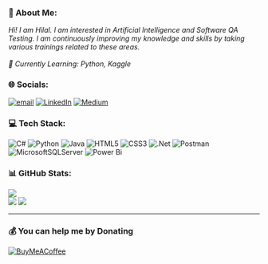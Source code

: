 ### 💫 About Me:
*Hi! I am Hilal. I am interested in Artificial Intelligence and Software QA Testing. I am continuously improving my knowledge and skills by taking various trainings related to these areas.<br> <br>🌱 Currently Learning: Python, Kaggle<br>*

### 🌐 Socials:
[![email](https://img.shields.io/badge/Email-D14836?logo=gmail&logoColor=white)](mailto:hilakdogan@outlook.com) [![LinkedIn](https://img.shields.io/badge/LinkedIn-%230077B5.svg?logo=linkedin&logoColor=white)](https://linkedin.com/in/hilalakdogan/) [![Medium](https://img.shields.io/badge/Medium-12100E?logo=medium&logoColor=white)](https://medium.com/@hilalakdogan) 

### 💻 Tech Stack:
![C#](https://img.shields.io/badge/c%23-%23239120.svg?style=for-the-badge&logo=csharp&logoColor=white) ![Python](https://img.shields.io/badge/python-3670A0?style=for-the-badge&logo=python&logoColor=ffdd54) ![Java](https://img.shields.io/badge/java-%23ED8B00.svg?style=for-the-badge&logo=openjdk&logoColor=white) ![HTML5](https://img.shields.io/badge/html5-%23E34F26.svg?style=for-the-badge&logo=html5&logoColor=white) ![CSS3](https://img.shields.io/badge/css3-%231572B6.svg?style=for-the-badge&logo=css3&logoColor=white) ![.Net](https://img.shields.io/badge/.NET-5C2D91?style=for-the-badge&logo=.net&logoColor=white) ![Postman](https://img.shields.io/badge/Postman-FF6C37?style=for-the-badge&logo=postman&logoColor=white) ![MicrosoftSQLServer](https://img.shields.io/badge/Microsoft%20SQL%20Server-CC2927?style=for-the-badge&logo=microsoft%20sql%20server&logoColor=white) ![Power Bi](https://img.shields.io/badge/power_bi-F2C811?style=for-the-badge&logo=powerbi&logoColor=black)

### 📊 GitHub Stats:
![](https://github-readme-stats.vercel.app/api/top-langs/?username=akdoganhilal&theme=one_dark_pro&hide_border=true&include_all_commits=false&count_private=false&layout=compact)<br/>
![](https://github-readme-stats.vercel.app/api?username=akdoganhilal&theme=one_dark_pro&hide_border=false&include_all_commits=false&count_private=true)
![](https://nirzak-streak-stats.vercel.app/?user=akdoganhilal&theme=one_dark_pro&hide_border=true)


---

  ### 💰 You can help me by Donating
  [![BuyMeACoffee](https://img.shields.io/badge/Buy%20Me%20a%20Coffee-ffdd00?style=for-the-badge&logo=buy-me-a-coffee&logoColor=black)](https://buymeacoffee.com/hilaltech) 
